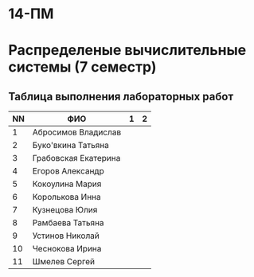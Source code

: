 # 14-ПМ
# Распределеные вычислительные системы (7 семестр)
## Таблица выполнения лабораторных работ

| NN  | ФИО                  | 1   | 2   |
| --- | -------------------- | --- | --- |
| 1   | Абросимов Владислав  |     |     |
| 2   | Буко'вкина Татьяна   |     |     |
| 3   | Грабовская Екатерина |     |     |
| 4   | Егоров Александр     |     |     |
| 5   | Кокоулина Мария      |     |     |
| 6   | Королькова Инна      |     |     |
| 7   | Кузнецова Юлия       |     |     |
| 8   | Рамбаева Татьяна     |     |     |
| 9   | Устинов Николай      |     |     |
| 10  | Чеснокова Ирина      |     |     |
| 11  | Шмелев Сергей        |     |     |

